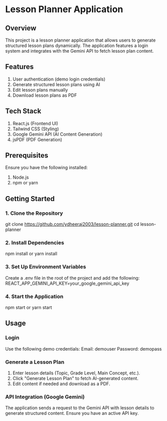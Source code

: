 # Lesson Planner Application

## Overview
This project is a lesson planner application that allows users to generate structured lesson plans dynamically. The application features a login system and integrates with the Gemini API to fetch lesson plan content.

## Features
1. User authentication (demo login credentials)
2. Generate structured lesson plans using AI
3. Edit lesson plans manually
4. Download lesson plans as PDF

## Tech Stack

1. React.js (Frontend UI)
2. Tailwind CSS (Styling)
3. Google Gemini API (AI Content Generation)
4. jsPDF (PDF Generation)

## Prerequisites
Ensure you have the following installed:
1. Node.js
2. npm or yarn

## Getting Started
### 1. Clone the Repository
git clone https://github.com/ydheeraj2003/lesson-planner.git
cd lesson-planner

### 2. Install Dependencies
npm install
    or
yarn install

### 3. Set Up Environment Variables
Create a .env file in the root of the project and add the following:
REACT_APP_GEMINI_API_KEY=your_google_gemini_api_key

### 4. Start the Application
npm start
   or
yarn start

## Usage
### Login
Use the following demo credentials:
Email: demouser
Password: demopass

### Generate a Lesson Plan
1. Enter lesson details (Topic, Grade Level, Main Concept, etc.).
2. Click "Generate Lesson Plan" to fetch AI-generated content.
3. Edit content if needed and download as a PDF.

### API Integration (Google Gemini)
The application sends a request to the Gemini API with lesson details to generate structured content. Ensure you have an active API key.
